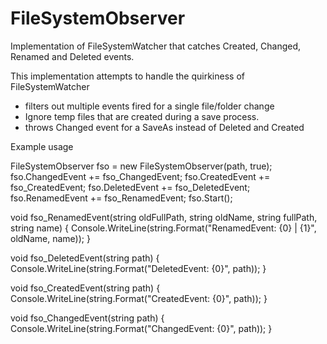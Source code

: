 FileSystemObserver
==================
Implementation of FileSystemWatcher that catches Created, Changed, Renamed and Deleted events.

This implementation attempts to handle the quirkiness of FileSystemWatcher
- filters out multiple events fired for a single file/folder change
- Ignore temp files that are created during a save process.
- throws Changed event for a SaveAs instead of Deleted and Created

Example usage

FileSystemObserver fso = new FileSystemObserver(path, true);
fso.ChangedEvent += fso_ChangedEvent;
fso.CreatedEvent += fso_CreatedEvent;
fso.DeletedEvent += fso_DeletedEvent;
fso.RenamedEvent += fso_RenamedEvent;
fso.Start();


void fso_RenamedEvent(string oldFullPath, string oldName, string fullPath, string name)
{
  Console.WriteLine(string.Format("RenamedEvent: {0} | {1}", oldName, name));
}

void fso_DeletedEvent(string path)
{
  Console.WriteLine(string.Format("DeletedEvent: {0}", path));
}

void fso_CreatedEvent(string path)
{
  Console.WriteLine(string.Format("CreatedEvent: {0}", path));
}

void fso_ChangedEvent(string path)
{
  Console.WriteLine(string.Format("ChangedEvent: {0}", path));
}
